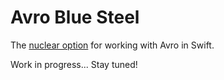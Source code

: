 
# Avro Blue Steel

The [nuclear option](http://en.wikipedia.org/wiki/Blue_Steel_(missile)) for working with Avro in Swift.

Work in progress... Stay tuned!

